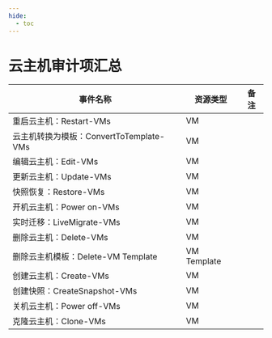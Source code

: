 ```yaml
---
hide:
  - toc
---
```


# 云主机审计项汇总

|  事件名称 | 资源类型 | 备注 |
| --- | --- | --- |
| 重启云主机：Restart-VMs | VM  |     |
| 云主机转换为模板：ConvertToTemplate-VMs | VM  |     |
| 编辑云主机：Edit-VMs | VM  |     |
| 更新云主机：Update-VMs | VM  |     |
| 快照恢复：Restore-VMs | VM  |     |
| 开机云主机：Power on-VMs | VM  |     |
| 实时迁移：LiveMigrate-VMs | VM  |     |
| 删除云主机：Delete-VMs | VM  |     |
| 删除云主机模板：Delete-VM Template | VM Template |     |
| 创建云主机：Create-VMs | VM  |     |
| 创建快照：CreateSnapshot-VMs | VM  |     |
| 关机云主机：Power off-VMs | VM  |     |
| 克隆云主机：Clone-VMs | VM  |     |
